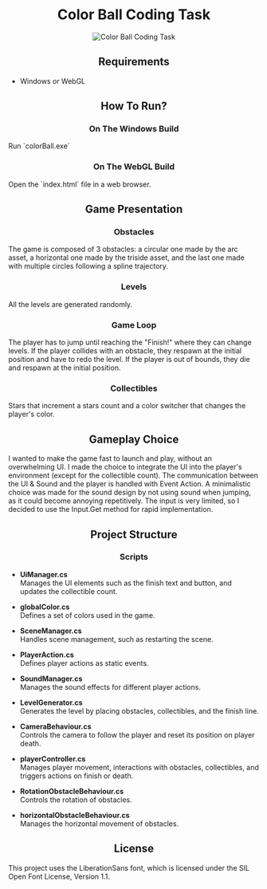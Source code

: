 <h1 align="center">Color Ball Coding Task</h1>

<p align="center">
    <img src="https://github.com/user-attachments/assets/29d88578-356b-407a-9714-ba642ece652f" alt="Color Ball Coding Task">
</p>

<h2 align="center">Requirements</h2>

- Windows or WebGL

<h2 align="center">How To Run?</h2>

<h3 align="center">On The Windows Build</h3>
Run `colorBall.exe`

<h3 align="center">On The WebGL Build</h3>
Open the `index.html` file in a web browser.

<h2 align="center">Game Presentation</h2>

<h3 align="center">Obstacles</h3>
The game is composed of 3 obstacles: a circular one made by the arc asset, a horizontal one made by the triside asset, and the last one made with multiple circles following a spline trajectory.

<h3 align="center">Levels</h3>
All the levels are generated randomly.

<h3 align="center">Game Loop</h3>
The player has to jump until reaching the "Finish!" where they can change levels. If the player collides with an obstacle, they respawn at the initial position and have to redo the level. If the player is out of bounds, they die and respawn at the initial position.

<h3 align="center">Collectibles</h3>
Stars that increment a stars count and a color switcher that changes the player's color.

<h2 align="center">Gameplay Choice</h2>
I wanted to make the game fast to launch and play, without an overwhelming UI. I made the choice to integrate the UI into the player's environment (except for the collectible count). The communication between the UI & Sound and the player is handled with Event Action. A minimalistic choice was made for the sound design by not using sound when jumping, as it could become annoying repetitively. The input is very limited, so I decided to use the Input.Get method for rapid implementation.

<h2 align="center">Project Structure</h2>

<h3 align="center">Scripts</h3>

- **UiManager.cs**  
  Manages the UI elements such as the finish text and button, and updates the collectible count.

- **globalColor.cs**  
  Defines a set of colors used in the game.

- **SceneManager.cs**  
  Handles scene management, such as restarting the scene.

- **PlayerAction.cs**  
  Defines player actions as static events.

- **SoundManager.cs**  
  Manages the sound effects for different player actions.

- **LevelGenerator.cs**  
  Generates the level by placing obstacles, collectibles, and the finish line.

- **CameraBehaviour.cs**  
  Controls the camera to follow the player and reset its position on player death.

- **playerController.cs**  
  Manages player movement, interactions with obstacles, collectibles, and triggers actions on finish or death.

- **RotationObstacleBehaviour.cs**  
  Controls the rotation of obstacles.

- **horizontalObstacleBehaviour.cs**  
  Manages the horizontal movement of obstacles.

<h2 align="center">License</h2>
This project uses the LiberationSans font, which is licensed under the SIL Open Font License, Version 1.1.
